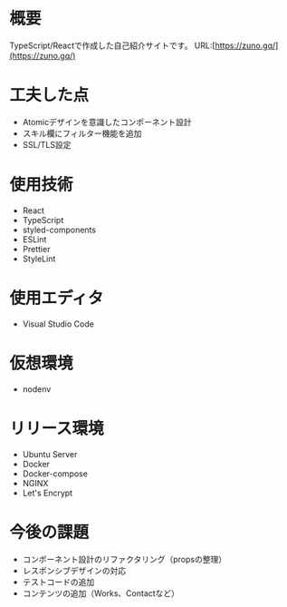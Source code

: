 # 概要
TypeScript/Reactで作成した自己紹介サイトです。
URL:[https://zuno.gq/](https://zuno.gq/)

# 工夫した点
- Atomicデザインを意識したコンポーネント設計
- スキル欄にフィルター機能を追加
- SSL/TLS設定

# 使用技術
- React
- TypeScript
- styled-components
- ESLint
- Prettier
- StyleLint

# 使用エディタ
- Visual Studio Code

# 仮想環境
- nodenv

# リリース環境
- Ubuntu Server
- Docker
- Docker-compose
- NGINX
- Let's Encrypt

# 今後の課題
- コンポーネント設計のリファクタリング（propsの整理）
- レスポンシブデザインの対応
- テストコードの追加
- コンテンツの追加（Works、Contactなど）
